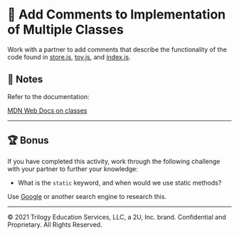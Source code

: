 # 📐 Add Comments to Implementation of Multiple Classes

Work with a partner to add comments that describe the functionality of the code found in [store.js](./Unsolved/store.js), [toy.js](./Unsolved/toy.js), and [index.js](./Unsolved/index.js).

## 📝 Notes

Refer to the documentation:

[MDN Web Docs on classes](https://developer.mozilla.org/en-US/docs/Web/JavaScript/Reference/Classes)

---

## 🏆 Bonus

If you have completed this activity, work through the following challenge with your partner to further your knowledge:

* What is the `static` keyword, and when would we use static methods?

Use [Google](https://www.google.com) or another search engine to research this.

---
© 2021 Trilogy Education Services, LLC, a 2U, Inc. brand. Confidential and Proprietary. All Rights Reserved.
